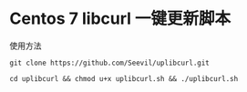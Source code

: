 # Centos 7 libcurl 一键更新脚本

使用方法

```shell
git clone https://github.com/Seevil/uplibcurl.git 

cd uplibcurl && chmod u+x uplibcurl.sh && ./uplibcurl.sh 
